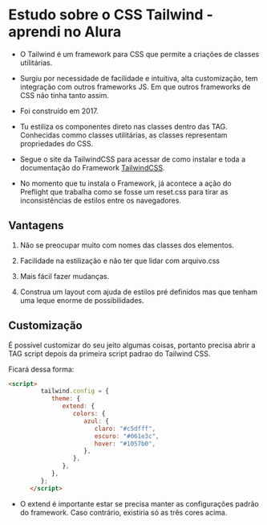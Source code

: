# Estudo sobre o CSS Tailwind - aprendi no Alura

* O Tailwind é um framework para CSS que permite a criações de classes utilitárias.

* Surgiu por necessidade de facilidade e intuitiva, alta customização, tem integração com outros frameworks JS. Em que outros frameworks de CSS não tinha tanto assim.

* Foi construído em 2017.

* Tu estiliza os componentes direto nas classes dentro das TAG. Conhecidas commo classes utilitárias, as classes representam propriedades do CSS.

* Segue o site da TailwindCSS para acessar de como instalar e toda a documentação do Framework [TailwindCSS](https://tailwindcss.com/docs/installation).

* No momento que tu instala o Framework, já acontece a ação do Preflight que trabalha como se fosse um reset.css para tirar as inconsistências de estilos entre os navegadores.

## Vantagens

1. Não se preocupar muito com nomes das classes dos elementos.

2. Facilidade na estilização e não ter que lidar com arquivo.css

3. Mais fácil fazer mudanças.

4. Construa um layout com ajuda de estilos pré definidos mas que tenham uma leque enorme de possibilidades.

## Customização

É possível customizar do seu jeito algumas coisas, portanto precisa abrir a TAG script depois da primeira script padrao do Tailwind CSS.

Ficará dessa forma:

```html
<script>
         tailwind.config = {
            theme: {
               extend: {
                  colors: {
                     azul: {
                        claro: "#c5dfff",
                        escuro: "#061e3c",
                        hover: "#1057b0",
                     },
                  },
               },
            },
         };
      </script>
```

* O extend é importante estar se precisa manter as configurações padrão do framework. Caso contrário, existiria só as três cores acima.

